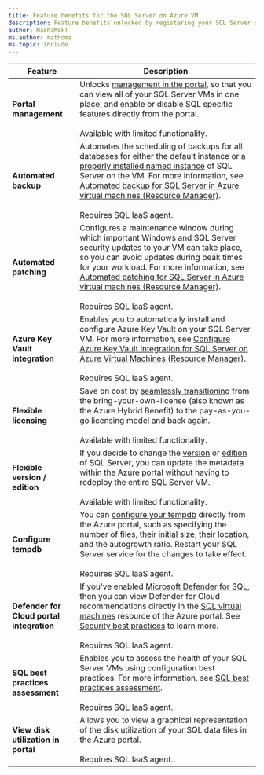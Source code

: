 ```yaml
---
title: Feature benefits for the SQL Server on Azure VM
description: Feature benefits unlocked by registering your SQL Server on Azure VM with the SQL IaaS agent extension
author: MashaMSFT
ms.author: mathoma
ms.topic: include
---
```


| Feature | Description |
| --- | --- |
| **Portal management** | Unlocks [management in the portal](../virtual-machines/windows/manage-sql-vm-portal.md), so that you can view all of your SQL Server VMs in one place, and enable or disable SQL specific features directly from the portal. <br /> <br /> Available with limited functionality.  |  
| **Automated backup** |Automates the scheduling of backups for all databases for either the default instance or a [properly installed named instance](../virtual-machines/windows/frequently-asked-questions-faq.yml#can-i-use-a-named-instance-of-sql-server-with-the-iaas-extension-) of SQL Server on the VM. For more information, see [Automated backup for SQL Server in Azure virtual machines (Resource Manager)](../virtual-machines/windows/automated-backup-sql-2014.md). <br /> <br /> Requires SQL IaaS agent. |
| **Automated patching** |Configures a maintenance window during which important Windows and SQL Server security updates to your VM can take place, so you can avoid updates during peak times for your workload. For more information, see [Automated patching for SQL Server in Azure virtual machines (Resource Manager)](../virtual-machines/windows/automated-patching.md). <br /> <br /> Requires SQL IaaS agent. |
| **Azure Key Vault integration** |Enables you to automatically install and configure Azure Key Vault on your SQL Server VM. For more information, see [Configure Azure Key Vault integration for SQL Server on Azure Virtual Machines (Resource Manager)](../virtual-machines/windows/azure-key-vault-integration-configure.md). <br /> <br /> Requires SQL IaaS agent. |
| **Flexible licensing** | Save on cost by [seamlessly transitioning](../virtual-machines/windows/licensing-model-azure-hybrid-benefit-ahb-change.md) from the bring-your-own-license (also known as the Azure Hybrid Benefit) to the pay-as-you-go licensing model and back again. <br /> <br /> Available with limited functionality. | 
| **Flexible version / edition** | If you decide to change the [version](../virtual-machines/windows/change-sql-server-version.md) or [edition](../virtual-machines/windows/change-sql-server-edition.md) of SQL Server, you can update the metadata within the Azure portal without having to redeploy the entire SQL Server VM.  <br /> <br /> Available with limited functionality.   | 
| **Configure tempdb** | You can [configure your tempdb](../virtual-machines/windows/manage-sql-vm-portal.md#storage) directly from the Azure portal, such as specifying the number of files, their initial size, their location, and the autogrowth ratio. Restart your SQL Server service for the changes to take effect. <br /> <br /> Requires SQL IaaS agent.  | 
| **Defender for Cloud portal integration** | If you've enabled [Microsoft Defender for SQL](/azure/defender-for-cloud/defender-for-sql-usage), then you can view Defender for Cloud recommendations directly in the [SQL virtual machines](../virtual-machines/windows/manage-sql-vm-portal.md) resource of the Azure portal. See [Security best practices](../virtual-machines/windows/security-considerations-best-practices.md) to learn more. <br /> <br /> Requires SQL IaaS agent. |
| **SQL best practices assessment** | Enables you to assess the health of your SQL Server VMs using configuration best practices. For more information, see [SQL best practices assessment](../virtual-machines/windows/sql-assessment-for-sql-vm.md). <br /> <br /> Requires SQL IaaS agent. | 
| **View disk utilization in portal** | Allows you to view a graphical representation of the disk utilization of your SQL data files in the Azure portal. <br /> <br /> Requires SQL IaaS agent. | 


